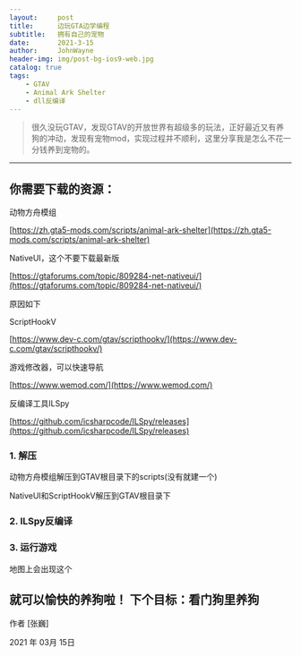 ```yaml
---
layout:     post
title:      边玩GTA边学编程
subtitle:   拥有自己的宠物
date:       2021-3-15
author:     JohnWayne
header-img: img/post-bg-ios9-web.jpg
catalog: true
tags:
    - GTAV
    - Animal Ark Shelter
    - dll反编译
---
```


>很久没玩GTAV，发现GTAV的开放世界有超级多的玩法，正好最近又有养狗的冲动，发现有宠物mod，实现过程并不顺利，这里分享我是怎么不花一分钱养到宠物的。

------

## 你需要下载的资源：
动物方舟模组

[https://zh.gta5-mods.com/scripts/animal-ark-shelter](https://zh.gta5-mods.com/scripts/animal-ark-shelter)

NativeUI，这个不要下载最新版

[https://gtaforums.com/topic/809284-net-nativeui/](https://gtaforums.com/topic/809284-net-nativeui/)

原因如下

ScriptHookV

[https://www.dev-c.com/gtav/scripthookv/](https://www.dev-c.com/gtav/scripthookv/)

游戏修改器，可以快速导航

[https://www.wemod.com/](https://www.wemod.com/)

反编译工具ILSpy

[https://github.com/icsharpcode/ILSpy/releases](https://github.com/icsharpcode/ILSpy/releases)
### 1. 解压
动物方舟模组解压到GTAV根目录下的scripts(没有就建一个)

NativeUI和ScriptHookV解压到GTAV根目录下

### 2. ILSpy反编译


### 3. 运行游戏
地图上会出现这个

就可以愉快的养狗啦！
下个目标：看门狗里养狗
------

作者 [张巍]

2021 年 03月 15日    


